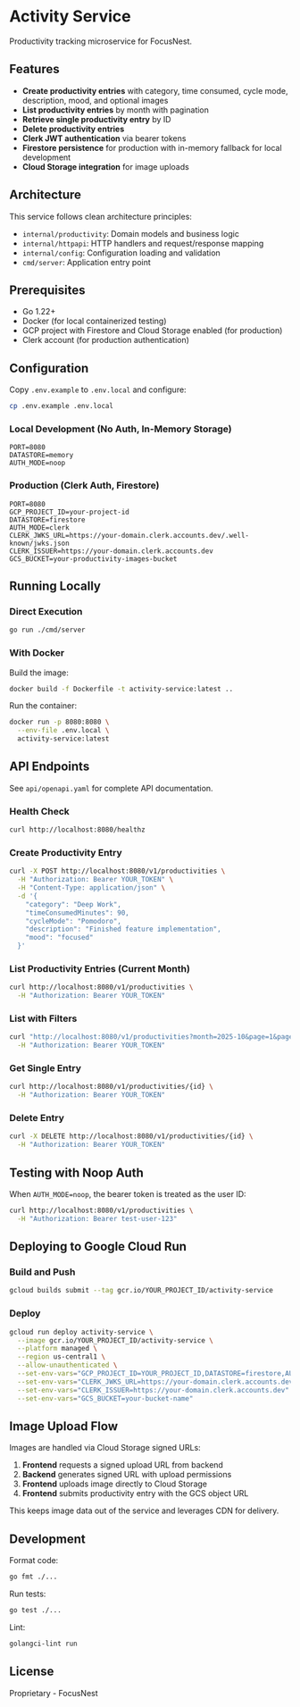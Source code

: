 # Activity Service

Productivity tracking microservice for FocusNest.

## Features

- **Create productivity entries** with category, time consumed, cycle mode, description, mood, and optional images
- **List productivity entries** by month with pagination
- **Retrieve single productivity entry** by ID
- **Delete productivity entries**
- **Clerk JWT authentication** via bearer tokens
- **Firestore persistence** for production with in-memory fallback for local development
- **Cloud Storage integration** for image uploads

## Architecture

This service follows clean architecture principles:
- `internal/productivity`: Domain models and business logic
- `internal/httpapi`: HTTP handlers and request/response mapping
- `internal/config`: Configuration loading and validation
- `cmd/server`: Application entry point

## Prerequisites

- Go 1.22+
- Docker (for local containerized testing)
- GCP project with Firestore and Cloud Storage enabled (for production)
- Clerk account (for production authentication)

## Configuration

Copy `.env.example` to `.env.local` and configure:

```bash
cp .env.example .env.local
```

### Local Development (No Auth, In-Memory Storage)

```env
PORT=8080
DATASTORE=memory
AUTH_MODE=noop
```

### Production (Clerk Auth, Firestore)

```env
PORT=8080
GCP_PROJECT_ID=your-project-id
DATASTORE=firestore
AUTH_MODE=clerk
CLERK_JWKS_URL=https://your-domain.clerk.accounts.dev/.well-known/jwks.json
CLERK_ISSUER=https://your-domain.clerk.accounts.dev
GCS_BUCKET=your-productivity-images-bucket
```

## Running Locally

### Direct Execution

```bash
go run ./cmd/server
```

### With Docker

Build the image:

```bash
docker build -f Dockerfile -t activity-service:latest ..
```

Run the container:

```bash
docker run -p 8080:8080 \
  --env-file .env.local \
  activity-service:latest
```

## API Endpoints

See `api/openapi.yaml` for complete API documentation.

### Health Check

```bash
curl http://localhost:8080/healthz
```

### Create Productivity Entry

```bash
curl -X POST http://localhost:8080/v1/productivities \
  -H "Authorization: Bearer YOUR_TOKEN" \
  -H "Content-Type: application/json" \
  -d '{
    "category": "Deep Work",
    "timeConsumedMinutes": 90,
    "cycleMode": "Pomodoro",
    "description": "Finished feature implementation",
    "mood": "focused"
  }'
```

### List Productivity Entries (Current Month)

```bash
curl http://localhost:8080/v1/productivities \
  -H "Authorization: Bearer YOUR_TOKEN"
```

### List with Filters

```bash
curl "http://localhost:8080/v1/productivities?month=2025-10&page=1&pageSize=20" \
  -H "Authorization: Bearer YOUR_TOKEN"
```

### Get Single Entry

```bash
curl http://localhost:8080/v1/productivities/{id} \
  -H "Authorization: Bearer YOUR_TOKEN"
```

### Delete Entry

```bash
curl -X DELETE http://localhost:8080/v1/productivities/{id} \
  -H "Authorization: Bearer YOUR_TOKEN"
```

## Testing with Noop Auth

When `AUTH_MODE=noop`, the bearer token is treated as the user ID:

```bash
curl http://localhost:8080/v1/productivities \
  -H "Authorization: Bearer test-user-123"
```

## Deploying to Google Cloud Run

### Build and Push

```bash
gcloud builds submit --tag gcr.io/YOUR_PROJECT_ID/activity-service
```

### Deploy

```bash
gcloud run deploy activity-service \
  --image gcr.io/YOUR_PROJECT_ID/activity-service \
  --platform managed \
  --region us-central1 \
  --allow-unauthenticated \
  --set-env-vars="GCP_PROJECT_ID=YOUR_PROJECT_ID,DATASTORE=firestore,AUTH_MODE=clerk" \
  --set-env-vars="CLERK_JWKS_URL=https://your-domain.clerk.accounts.dev/.well-known/jwks.json" \
  --set-env-vars="CLERK_ISSUER=https://your-domain.clerk.accounts.dev" \
  --set-env-vars="GCS_BUCKET=your-bucket-name"
```

## Image Upload Flow

Images are handled via Cloud Storage signed URLs:

1. **Frontend** requests a signed upload URL from backend
2. **Backend** generates signed URL with upload permissions
3. **Frontend** uploads image directly to Cloud Storage
4. **Frontend** submits productivity entry with the GCS object URL

This keeps image data out of the service and leverages CDN for delivery.

## Development

Format code:

```bash
go fmt ./...
```

Run tests:

```bash
go test ./...
```

Lint:

```bash
golangci-lint run
```

## License

Proprietary - FocusNest

